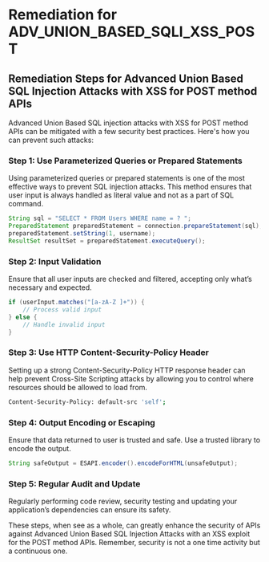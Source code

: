 # Remediation for ADV_UNION_BASED_SQLI_XSS_POST

## Remediation Steps for Advanced Union Based SQL Injection Attacks with XSS for POST method APIs 

Advanced Union Based SQL injection attacks with XSS for POST method APIs can be mitigated with a few security best practices. Here's how you can prevent such attacks:

### Step 1: Use Parameterized Queries or Prepared Statements

Using parameterized queries or prepared statements is one of the most effective ways to prevent SQL injection attacks. This method ensures that user input is always handled as literal value and not as a part of SQL command.

```java
String sql = "SELECT * FROM Users WHERE name = ? ";
PreparedStatement preparedStatement = connection.prepareStatement(sql);
preparedStatement.setString(1, username);
ResultSet resultSet = preparedStatement.executeQuery();
```

### Step 2: Input Validation

Ensure that all user inputs are checked and filtered, accepting only what’s necessary and expected.
```java
if (userInput.matches("[a-zA-Z ]+")) { 
    // Process valid input 
} else { 
    // Handle invalid input
}
```

### Step 3: Use HTTP Content-Security-Policy Header

Setting up a strong Content-Security-Policy HTTP response header can help prevent Cross-Site Scripting attacks by allowing you to control where resources should be allowed to load from.

```bash
Content-Security-Policy: default-src 'self';
```

### Step 4: Output Encoding or Escaping 

Ensure that data returned to user is trusted and safe. Use a trusted library to encode the output.
```java
String safeOutput = ESAPI.encoder().encodeForHTML(unsafeOutput);
```

### Step 5: Regular Audit and Update

Regularly performing code review, security testing and updating your application’s dependencies can ensure its safety.

These steps, when see as a whole, can greatly enhance the security of APIs against Advanced Union Based SQL Injection Attacks with an XSS exploit for the POST method APIs. Remember, security is not a one time activity but a continuous one.